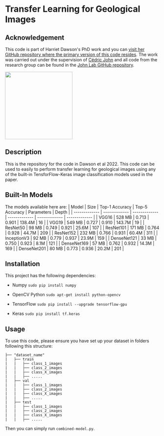 # Transfer Learning for Geological Images
## Acknowledgement
This code is part of Harriet Dawson's PhD work and you can [visit her GitHub repository where the primary version of this code resides](https://github.com/harrietldawson). The work was carried out under the supervision of [Cédric John](https://github.com/cedricmjohn) and all code from the research group can be found in the [John Lab GitHub repository](https://github.com/johnlab-research).

<a href="www.john-lab.org">
<img src="https://www.john-lab.org/wp-content/uploads/2023/01/footer_small_logo.png" style="width:220px">
</a>

## Description
This is the repository for the code in Dawson et al 2022. This code can be used to easily to perform transfer learning for geological images using any of the built-in TensforFlow-Keras image classification models used in the paper.

## Built-In Models
The models available here are:
| Model  | Size  |  Top-1 Accuracy  |  Top-5 Accuracy  |  Parameters  |  Depth  |
| -------------     | ------------- | -------------| ------------- | ------------- | ------------- |
| VGG16    | 528 MB    |  0.713    | 0.901    | 138.4M    | 16    |
| VGG19    | 549 MB    |  0.727    | 0.910    | 143.7M    | 19    |
| ResNet50    |  98 MB    | 0.749    | 0.921    | 25.6M    |  107    |
| ResNet101    |  171 MB    | 0.764    | 0.928    | 44.7M     | 209    |
| ResNet152    |  232 MB    | 0.766    | 0.931    | 60.4M     | 311    |
| InceptionV3    | 92 MB    | 0.779    | 0.937    | 23.9M    |  159    |
| DenseNet121    | 33 MB    | 0.750    | 0.923    | 8.1M    | 121    |
| DenseNet169    | 57 MB    | 0.762    | 0.932    | 14.3M    |  169    |
| DenseNet201    | 80 MB    | 0.773    | 0.936    | 20.2M    |  201    |

## Installation
This project has the following dependencies:

- Numpy `sudo pip install numpy`

- OpenCV Python `sudo apt-get install python-opencv`

- TensorFlow `sudo pip install --upgrade tensorflow-gpu`

- Keras `sudo pip install tf.keras` 

## Usage
To use this code, please ensure you have set up your dataset in folders following this structure:

    ├── "dataset_name"                   
    |   ├── train
    |   |   ├── class_1_images
    |   |   ├── class_2_images
    |   |   ├── class_X_images
    |   |   ├── .....
    |   ├── val
    |   |   ├── class_1_images
    |   |   ├── class_2_images
    |   |   ├── class_X_images
    |   |   ├── .....
    |   ├── test
    |   |   ├── class_1_images
    |   |   ├── class_2_images
    |   |   ├── class_X_images
    |   |   ├── .....

Then you can simply run `combined-model.py`.  
